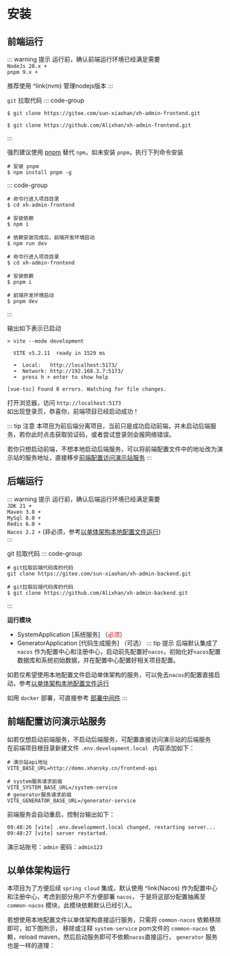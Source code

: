 ---
---
<script setup>
const previewSrcList = ["/image/img_8.png"];
</script>
# 安装
## 前端运行
::: warning 提示
运行前，确认前端运行环境已经满足需要<br>
`NodeJs 20.x +` <br>
`pnpm 9.x +`

推荐使用 ^link(nvm) 管理nodejs版本
:::

`git` 拉取代码
::: code-group
```shell [gitee]
$ git clone https://gitee.com/sun-xiaohan/xh-admin-frontend.git
```
```shell [github]
$ git clone https://github.com/Alixhan/xh-admin-frontend.git
```
:::


强烈建议使用 [pnpm](https://pnpm.io/) 替代 `npm`，如未安装 `pnpm`，执行下列命令安装
```shell
# 安装 pnpm
$ npm install pnpm -g
```

::: code-group
```shell [npm]
# 命令行进入项目目录
$ cd xh-admin-frontend

# 安装依赖
$ npm i

# 依赖安装完成后，前端开发环境启动
$ npm run dev
```
```shell [pnpm]
# 命令行进入项目目录
$ cd xh-admin-frontend

# 安装依赖
$ pnpm i

# 前端开发环境启动
$ pnpm dev
```
:::

输出如下表示已启动
```console
> vite --mode development

  VITE v5.2.11  ready in 1529 ms

  ➜  Local:   http://localhost:5173/
  ➜  Network: http://192.168.3.7:5173/
  ➜  press h + enter to show help

[vue-tsc] Found 0 errors. Watching for file changes.

```
打开浏览器，访问 `http://localhost:5173` <br>
如出现登录页，恭喜你，前端项目已经启动成功！


::: tip 注意
本项目为前后端分离项目，当前只是成功启动前端，并未启动后端服务，若你此时点击获取验证码，或者尝试登录则会报网络错误。

若你只想启动前端，不想本地启动后端服务，可以将前端配置文件中的地址改为演示站的服务地址，直接移步[前端配置访问演示站服务](#前端配置访问演示站服务)
:::

## 后端运行

::: warning 提示
运行前，确认后端运行环境已经满足需要<br>
`JDK 21 +` <br>
`Maven 3.8 +` <br>
`MySql 8.0 +` <br>
`Redis 6.0 +` <br>
`Nacos 2.2 +` (非必须，参考[以单体架构本地配置文件运行](#以单体架构运行))<br>
:::

git 拉取代码
::: code-group
```shell [gitee]
# git拉取后端代码库的代码
git clone https://gitee.com/sun-xiaohan/xh-admin-backend.git
```
```shell [github]
# git拉取后端代码库的代码
$ git clone https://github.com/Alixhan/xh-admin-backend.git
```
:::

**运行模块**

- SystemApplication [系统服务] （<font color=Red>必须</font>）
- GeneratorApplication [代码生成服务] （可选）
::: tip 提示
后端默认集成了 `nacos` 作为配置中心和注册中心，启动前先配置好`nacos`，初始化好`nacos`配置数据库和系统初始数据，并在配置中心配置好相关项目配置。
  
如若仅希望使用本地配置文件启动单体架构的服务，可以免去`nacos`的配置直接启动，参考[以单体架构本地配置文件运行](#以单体架构运行)

如用 `docker` 部署，可直接参考 [部署中间件](/guide/deploy/middleware)
:::

## 前端配置访问演示站服务
如若仅想启动前端服务，不启动后端服务，可配置直接访问演示站的后端服务 <br>
在前端项目根目录新建文件 `.env.development.local `
内容添加如下：
```
# 演示站api地址
VITE_BASE_URL=http://demo.xhansky.cn/frontend-api

# system服务请求前缀
VITE_SYSTEM_BASE_URL=/system-service
# generator服务请求前缀
VITE_GENERATOR_BASE_URL=/generator-service
```

前端服务会自动重启，控制台输出如下：
```console
09:48:26 [vite] .env.development.local changed, restarting server...
09:48:27 [vite] server restarted.
```
演示站账号：`admin` 密码：`admin123`

## 以单体架构运行
本项目为了方便后续 `spring cloud` 集成，默认使用 ^link(Nacos) 作为配置中心和注册中心，考虑到部分用户不方便部署 `nacos`，
于是将这部分配置抽离至 `common-nacos` 模块，此模块依赖默认已经引入。

若想使用本地配置文件以单体架构直接运行服务，只需将 `common-nacos` 依赖移除即可，如下图所示，
移除或注释 `system-service` pom文件的 `common-nacos` 依赖，reload maven，然后启动服务即可不依赖`nacos`直接运行， `generator` 服务也是一样的道理：
<el-image style="width: 100%;" :src="previewSrcList[0]" :preview-src-list="previewSrcList" fit="cover" :initial-index="0" alt="" />
